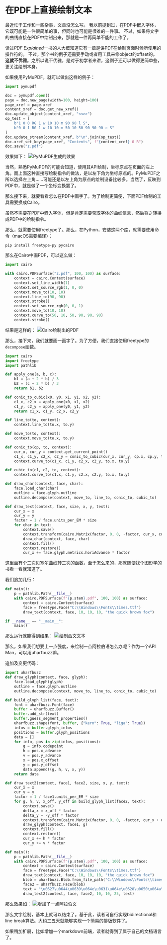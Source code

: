 
# 在PDF上直接绘制文本

最近忙于工作和一些杂事，文章没怎么写。
我以前提到过，在PDF中嵌入字体，它既可能是一件很简单的事，但同时也可能是很难的一件事。
不过，如果将文字的曲线直接在PDF中绘制出来，那就是一件再简单不能的工作了。

读过*PDF Explained*一书的人大概知道它有一章是讲PDF在绘制页面时候所使用的操作符的。
不过，那个书的例子还需要手动或者用工具来修object的offset的。
**这就不优雅**。之所以说不优雅，是对于初学者来讲，这例子还可以做得更简单些，更关注绘制本身。

如果使用PyMuPDF，就可以做出这样的例子：
```Python
import pymupdf

doc = pymupdf.open()
page = doc.new_page(width=100, height=100)
page_xref = page.xref
content_xref = doc.get_new_xref()
doc.update_object(content_xref, "<<>>")
op_test = [
    b"1 0 0 RG 1 w 10 10 m 90 90 l S",
    b"0 0 1 RG 1 w 10 10 m 50 10 50 90 90 90 c S"
]
doc.update_stream(content_xref, b"\n".join(op_test))
doc.xref_set_key(page_xref, "Contents", f"{content_xref} 0 R")
doc.save("z.pdf")
```

效果如下：
![PyMuPDF生成的效果](20250413-0.png)

当然，熟悉PyMuPDF的可能会知道，使用其API绘制，坐标原点在页面的左上角。而上面这种直接写绘制指令的做法，是以左下角为坐标原点的。PyMuPDF之所以选择左上角……可能还是以左上角为原点的绘制设备比较多。当然了，反映到PDF中，就是做了一个坐标变换罢了。

那么接下来，就要看看怎么在PDF中画字了。为了绘制更简便，下面PDF绘制的工具需要换成Cairo。

虽然不需要在PDF中嵌入字体，但是肯定需要获取字体的曲线信息，然后将之转换成PDF中的绘制指令。

那么，就需要使用freetype了。那么，在Python，安装这两个库，就需要使用命令（macOS需要编译）：
```
pip install freetype-py pycairo
```

那么在Cairo中画PDF，可以这么做：
```Python
import cairo

with cairo.PDFSurface("z.pdf", 100, 100) as surface:
    context = cairo.Context(surface)
    context.set_line_width(1)
    context.set_source_rgb(1, 0, 0)
    context.move_to(10, 10)
    context.line_to(90, 90)
    context.stroke()
    context.set_source_rgb(0, 0, 1)
    context.move_to(10, 10)
    context.curve_to(50, 10, 50, 90, 90, 90)
    context.stroke()
```

结果是这样的：
![Cairo绘制出的PDF](20250413-1.png)

那么，接下来，我们就要画一画字了。为了方便，我们直接使用freetype的`decompose`函数。
```Python
import cairo
import freetype
import pathlib

def apply_one(a, b, c):
    b1 = (a + 2 * b) / 3
    b2 = (c + 2 * b) / 3
    return b1, b2

def conic_to_cubic(x0, y0, x1, y1, x2, y2):
    c1_x, c2_x = apply_one(x0, x1, x2)
    c1_y, c2_y = apply_one(y0, y1, y2)
    return c1_x, c1_y, c2_x, c2_y

def line_to(to, context):
    context.line_to(to.x, to.y)

def move_to(to, context):
    context.move_to(to.x, to.y)

def conic_to(cp, to, context):
    cur_x, cur_y = context.get_current_point()
    c1_x, c1_y, c2_x, c2_y = conic_to_cubic(cur_x, cur_y, cp.x, cp.y, to.x, to.y)
    context.curve_to(c1_x, c1_y, c2_x, c2_y, to.x, to.y)

def cubic_to(c1, c2, to, context):
    context.curve_to(c1.x, c1.y, c2.x, c2.y, to.x, to.y)

def draw_char(context, face, char):
    face.load_char(char)
    outline = face.glyph.outline
    outline.decompose(context, move_to, line_to, conic_to, cubic_to)

def draw_text(context, face, size, x, y, text):
    cur_x = x
    cur_y = y
    factor = 1 / face.units_per_EM * size
    for char in text:
        context.save()
        context.transform(cairo.Matrix(factor, 0, 0, -factor, cur_x, cur_y))
        draw_char(context, face, char)
        context.fill()
        context.restore()
        cur_x += face.glyph.metrics.horiAdvance * factor
```
这里面有个二次贝塞尔曲线转三次的函数，至于怎么来的，那就随便找个图形学的书看一看就知道了。

我们追加几行：
```Python
def main():
    p = pathlib.Path(__file__)
    with cairo.PDFSurface(f"{p.stem}.pdf", 100, 100) as surface:
        context = cairo.Context(surface)
        face = freetype.Face("C:\\Windows\\Fonts\\times.ttf")
        draw_text(context, face, 10, 10, 10, "the quick brown fox")

if __name__ == "__main__":
    main()
```

那么运行就能得到结果：
![绘制西文文本](20250413-2.png)

那么，如果我们想要上一点强度，来绘制一点阿拉伯语怎么办呢？作为一个API Man，可以用uharfbuzz嘛。

追加及变更代码：
```Python
import uharfbuzz
def draw_glyph(context, face, glyph):
    face.load_glyph(glyph)
    outline = face.glyph.outline
    outline.decompose(context, move_to, line_to, conic_to, cubic_to)

def build_glyph_list(face, text):
    font = uharfbuzz.Font(face)
    buffer = uharfbuzz.Buffer()
    buffer.add_str(text)
    buffer.guess_segment_properties()
    uharfbuzz.shape(font, buffer, {"kern": True, "liga": True})
    infos = buffer.glyph_infos
    positions = buffer.glyph_positions
    data = []
    for info, pos in zip(infos, positions):
        g = info.codepoint
        h = pos.x_advance
        v = pos.y_advance
        x = pos.x_offset
        y = pos.y_offset
        data.append((g, h, v, x, y))
    return data

def draw_text2(context, face1, face2, size, x, y, text):
    cur_x = x
    cur_y = y
    factor = 1 / face1.units_per_EM * size
    for g, h, v, x_off, y_off in build_glyph_list(face2, text):
        context.save()
        delta_x = x_off * factor
        delta_y = -y_off * factor
        context.transform(cairo.Matrix(factor, 0, 0, -factor, cur_x + delta_x, cur_y + delta_y))
        draw_glyph(context, face1, g)
        context.fill()
        context.restore()
        cur_x += h * factor
        cur_y += v * factor

def main():
    p = pathlib.Path(__file__)
    with cairo.PDFSurface(f"{p.stem}.pdf", 100, 100) as surface:
        context = cairo.Context(surface)
        face = freetype.Face("C:\\Windows\\Fonts\\times.ttf")
        draw_text(context, face, 10, 10, 10, "the quick brown fox")
        blob = uharfbuzz.Blob.from_file_path("C:\\Windows\\Fonts\\times.ttf")
        face2 = uharfbuzz.Face(blob)
        text = "\u0627\u0644\u0639\u064e\u0631\u064e\u0628\u0650\u064a\u064e\u0651\u0629"
        draw_text2(context, face, face2, 10, 10, 25, text)
```

那么效果如：
![增加了一点阿拉伯文](20250413-3.png)

那么文字绘制，基本上就可以结束了。基于此，读者可自行实现bidirectional和line break算法。大约三五天就能够实现一个简易的排版软件了。

如果稍加扩展，比如增加一个markdown前端，读者就得到了属于自己的文档语言了。
